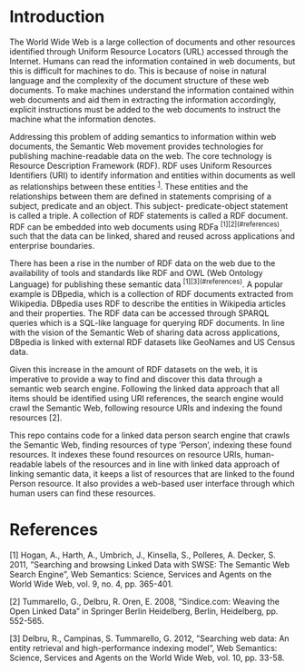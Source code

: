 # Introduction
The World Wide Web is a large collection of documents and other resources identified through Uniform Resource Locators (URL) accessed through the Internet. Humans can read the information contained in web documents, but this is difficult for machines to do. This is because of noise in natural language and the complexity of the document structure of these web documents. To make machines understand the information contained within web documents and aid them in extracting the information accordingly, explicit instructions must be added to the web documents to instruct the machine what the information denotes.

Addressing this problem of adding semantics to information within web documents, the Semantic Web movement provides technologies for publishing machine-readable data on the web. The core technology is Resource Description Framework (RDF). RDF uses Uniform Resources Identifiers (URI) to identify information and entities within documents as well as relationships between these entities <sup>[1](#references)</sup>. These entities and the relationships between them are defined in statements comprising of a subject, predicate and an object. This subject- predicate-object statement is called a triple. A collection of RDF statements is called a RDF document. RDF can be embedded into web documents using RDFa <sup>[1]\[2\](#references)</sup>, such that the data can be linked, shared and reused across applications and enterprise boundaries.

There has been a rise in the number of RDF data on the web due to the availability of tools and standards like RDF and OWL (Web Ontology Language) for publishing these semantic data <sup>[1]\[3\](#references)</sup>. A popular example is DBpedia, which is a collection of RDF documents extracted from Wikipedia. DBpedia uses RDF to describe the entities in Wikipedia articles and their properties. The RDF data can be accessed through SPARQL queries which is a SQL-like language for querying RDF documents. In line with the vision of the Semantic Web of sharing data across applications, DBpedia is linked with external RDF datasets like GeoNames and US Census data.

Given this increase in the amount of RDF datasets on the web, it is imperative to provide a way to find and discover this data through a semantic web search engine. Following the linked data approach that all items should be identified using URI references, the search engine would crawl the Semantic Web, following resource URIs and indexing the found resources [2].

This repo contains code for a linked data person search engine that crawls the Semantic Web, finding resources of type ’Person’, indexing these found resources. It indexes these found resources on resource URIs, human-readable labels of the resources and in line with linked data approach of linking semantic data, it keeps a list of resources that are linked to the found Person resource. It also provides a web-based user interface through which human users can find these resources.

# References
<a name="references">
[1] Hogan, A., Harth, A., Umbrich, J., Kinsella, S., Polleres, A. Decker, S. 2011, ”Searching and browsing Linked Data with SWSE: The Semantic Web Search Engine”, Web Semantics: Science, Services and Agents on the World Wide Web, vol. 9, no. 4, pp. 365-401.

[2] Tummarello, G., Delbru, R. Oren, E. 2008, ”Sindice.com: Weaving the Open Linked Data” in Springer Berlin Heidelberg, Berlin, Heidelberg, pp. 552-565.

[3] Delbru, R., Campinas, S. Tummarello, G. 2012, ”Searching web data: An entity retrieval and high-performance indexing model”, Web Semantics: Science, Services and Agents on the World Wide Web, vol. 10, pp. 33-58.
</a>
